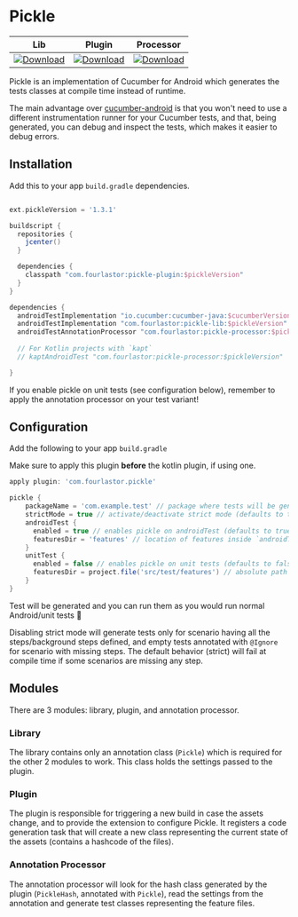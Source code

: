 # Pickle

| Lib | Plugin | Processor |
| --- | --- | --- |
| [ ![Download](https://api.bintray.com/packages/fourlastor/maven/pickle-lib/images/download.svg) ](https://bintray.com/fourlastor/maven/pickle-lib/_latestVersion) | [ ![Download](https://api.bintray.com/packages/fourlastor/maven/pickle-plugin/images/download.svg) ](https://bintray.com/fourlastor/maven/pickle-plugin/_latestVersion) | [ ![Download](https://api.bintray.com/packages/fourlastor/maven/pickle-processor/images/download.svg) ](https://bintray.com/fourlastor/maven/pickle-processor/_latestVersion) |

Pickle is an implementation of Cucumber for Android which generates the tests classes at compile time instead of runtime.

The main advantage over [cucumber-android](https://github.com/cucumber/cucumber-android) is that you won't need to use a different instrumentation runner for your Cucumber tests, and that, being generated, you can debug and inspect the tests, which makes it easier to debug errors.

## Installation

Add this to your app `build.gradle` dependencies.

```gradle

ext.pickleVersion = '1.3.1'

buildscript {
  repositories {
    jcenter()
  }

  dependencies {
    classpath "com.fourlastor:pickle-plugin:$pickleVersion"
  }
}

dependencies { 
  androidTestImplementation "io.cucumber:cucumber-java:$cucumberVersion"
  androidTestImplementation "com.fourlastor:pickle-lib:$pickleVersion"
  androidTestAnnotationProcessor "com.fourlastor:pickle-processor:$pickleVersion"
  
  // For Kotlin projects with `kapt`
  // kaptAndroidTest "com.fourlastor:pickle-processor:$pickleVersion"

}

```

If you enable pickle on unit tests (see configuration below), remember to apply the annotation processor on your test variant!

## Configuration

Add the following to your app `build.gradle`

Make sure to apply this plugin **before** the kotlin plugin, if using one. 

```gradle
apply plugin: 'com.fourlastor.pickle'

pickle {
    packageName = 'com.example.test' // package where tests will be generated
    strictMode = true // activate/deactivate strict mode (defaults to true)
    androidTest {
      enabled = true // enables pickle on androidTest (defaults to true)
      featuresDir = 'features' // location of features inside `androidTest/src/assets`
    }
    unitTest {
      enabled = false // enables pickle on unit tests (defaults to false)
      featuresDir = project.file('src/test/features') // absolute path to location of feature files for unit tests
    }
}
```

Test will be generated and you can run them as you would run normal Android/unit tests :tada:

Disabling strict mode will generate tests only for scenario having all the steps/background steps defined, and empty tests annotated with `@Ignore` for scenario with missing steps. The default behavior (strict) will fail at compile time if some scenarios are missing any step.

## Modules

There are 3 modules: library, plugin, and annotation processor.

### Library

The library contains only an annotation class (`Pickle`) which is required for the other 2 modules to work. This class holds the settings passed to the plugin.

### Plugin

The plugin is responsible for triggering a new build in case the assets change, and to provide the extension to configure Pickle. It registers a code generation task that will create a new class representing the current state of the assets (contains a hashcode of the files).

### Annotation Processor

The annotation processor will look for the hash class generated by the plugin (`PickleHash`, annotated with `Pickle`), read the settings from the annotation and generate test classes representing the feature files.

